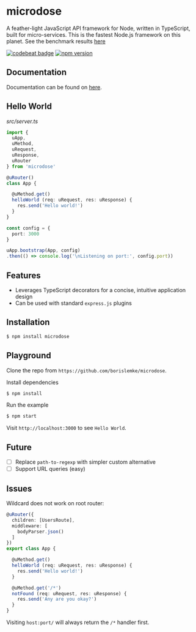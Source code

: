 # microdose
A feather-light JavaScript API framework for Node, written in TypeScript, built for micro-services.
This is the fastest Node.js framework on this planet. See the benchmark results [here](https://github.com/borislemke/microdose/blob/master/BENCHMARK.md)

[![codebeat badge](https://codebeat.co/badges/7dc9fafc-ccbc-4204-8390-82393527a667)](https://codebeat.co/projects/github-com-borislemke-microdose-master)
[![npm version](https://badge.fury.io/js/microdose.svg)](https://badge.fury.io/js/microdose)

## Documentation
Documentation can be found on [here](https://borislemke.gitbooks.io/microdose/content/).

## Hello World
*src/server.ts*
```typescript
import {
  uApp,
  uMethod,
  uRequest,
  uResponse,
  uRouter
} from 'microdose'

@uRouter()
class App {

  @uMethod.get()
  helloWorld (req: uRequest, res: uResponse) {
    res.send('Hello world!')
  }
}

const config = {
  port: 3000
}

uApp.bootstrap(App, config)
.then(() => console.log('\nListening on port:', config.port))
```

## Features
- Leverages TypeScript decorators for a concise, intuitive application design
- Can be used with standard `express.js` plugins

## Installation
```sh
$ npm install microdose
```

## Playground
Clone the repo from `https://github.com/borislemke/microdose`.

Install dependencies
```sh
$ npm install
```

Run the example
```sh
$ npm start
```

Visit `http://localhost:3000` to see `Hello World`.

## Future
 - [ ] Replace `path-to-regexp` with simpler custom alternative
 - [ ] Support URL queries (easy)

## Issues
Wildcard does not work on root router:
```typescript
@uRouter({
  children: [UsersRoute],
  middleware: [
    bodyParser.json()
  ]
})
export class App {

  @uMethod.get()
  helloWorld (req: uRequest, res: uResponse) {
    res.send('Hello world!')
  }

  @uMethod.get('/*')
  notFound (req: uRequest, res: uResponse) {
    res.send('Any are you okay?')
  }
}
```
Visiting `host:port/` will always return the `/*` handler first.
